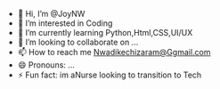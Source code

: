 - 👋 Hi, I’m @JoyNW
- 👀 I’m interested in Coding
- 🌱 I’m currently learning Python,Html,CSS,UI/UX
- 💞️ I’m looking to collaborate on ...
- 📫 How to reach me Nwadikechizaram@Ggmail.com
- 😄 Pronouns: ...
- ⚡ Fun fact: im aNurse looking to transition to Tech

<!---
JoyNW/JoyNW is a ✨ special ✨ repository because its `README.md` (this file) appears on your GitHub profile.
You can click the Preview link to take a look at your changes.
--->
